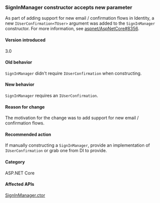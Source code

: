 ### SignInManager constructor accepts new parameter

As part of adding support for new email / confirmation flows in Identity, a new `IUserConfirmation<TUser>` argument was added to the `SignInManager` constructor. For more information, see [aspnet/AspNetCore#8356](https://github.com/aspnet/AspNetCore/issues/8356).

#### Version introduced

3.0

#### Old behavior

`SignInManager` didn't require `IUserConfirmation` when constructing.

#### New behavior

`SignInManager` requires an `IUserConfirmation`.

#### Reason for change

The motivation for the change was to add support for new email / confirmation flows.

#### Recommended action

If manually constructing a `SignInManager`, provide an implementation of `IUserConfirmation` or grab one from DI to provide.

#### Category

ASP.NET Core

#### Affected APIs

[SignInManager.ctor](/dotnet/api/microsoft.aspnetcore.identity.signinmanager-1?view=aspnetcore-2.2)
